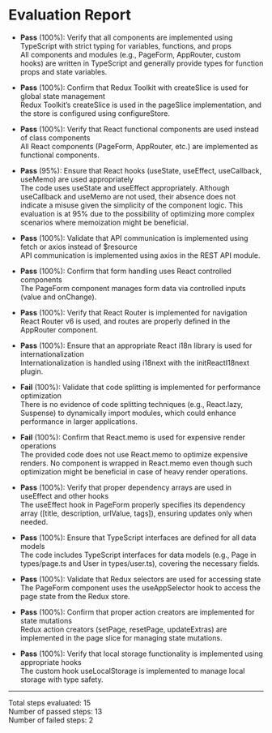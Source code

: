 # Evaluation Report

- **Pass** (100%): Verify that all components are implemented using TypeScript with strict typing for variables, functions, and props  
  All components and modules (e.g., PageForm, AppRouter, custom hooks) are written in TypeScript and generally provide types for function props and state variables.

- **Pass** (100%): Confirm that Redux Toolkit with createSlice is used for global state management  
  Redux Toolkit’s createSlice is used in the pageSlice implementation, and the store is configured using configureStore.

- **Pass** (100%): Verify that React functional components are used instead of class components  
  All React components (PageForm, AppRouter, etc.) are implemented as functional components.

- **Pass** (95%): Ensure that React hooks (useState, useEffect, useCallback, useMemo) are used appropriately  
  The code uses useState and useEffect appropriately. Although useCallback and useMemo are not used, their absence does not indicate a misuse given the simplicity of the component logic. This evaluation is at 95% due to the possibility of optimizing more complex scenarios where memoization might be beneficial.

- **Pass** (100%): Validate that API communication is implemented using fetch or axios instead of $resource  
  API communication is implemented using axios in the REST API module.

- **Pass** (100%): Confirm that form handling uses React controlled components  
  The PageForm component manages form data via controlled inputs (value and onChange).

- **Pass** (100%): Verify that React Router is implemented for navigation  
  React Router v6 is used, and routes are properly defined in the AppRouter component.

- **Pass** (100%): Ensure that an appropriate React i18n library is used for internationalization  
  Internationalization is handled using i18next with the initReactI18next plugin.

- **Fail** (100%): Validate that code splitting is implemented for performance optimization  
  There is no evidence of code splitting techniques (e.g., React.lazy, Suspense) to dynamically import modules, which could enhance performance in larger applications.

- **Fail** (100%): Confirm that React.memo is used for expensive render operations  
  The provided code does not use React.memo to optimize expensive renders. No component is wrapped in React.memo even though such optimization might be beneficial in case of heavy render operations.

- **Pass** (100%): Verify that proper dependency arrays are used in useEffect and other hooks  
  The useEffect hook in PageForm properly specifies its dependency array ([title, description, urlValue, tags]), ensuring updates only when needed.

- **Pass** (100%): Ensure that TypeScript interfaces are defined for all data models  
  The code includes TypeScript interfaces for data models (e.g., Page in types/page.ts and User in types/user.ts), covering the necessary fields.

- **Pass** (100%): Validate that Redux selectors are used for accessing state  
  The PageForm component uses the useAppSelector hook to access the page state from the Redux store.

- **Pass** (100%): Confirm that proper action creators are implemented for state mutations  
  Redux action creators (setPage, resetPage, updateExtras) are implemented in the page slice for managing state mutations.

- **Pass** (100%): Verify that local storage functionality is implemented using appropriate hooks  
  The custom hook useLocalStorage is implemented to manage local storage with type safety.

---

Total steps evaluated: 15  
Number of passed steps: 13  
Number of failed steps: 2